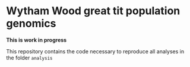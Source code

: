 # Wytham Wood great tit population genomics

**This is work in progress**

This repository contains the code necessary to reproduce all analyses in the folder `analysis`